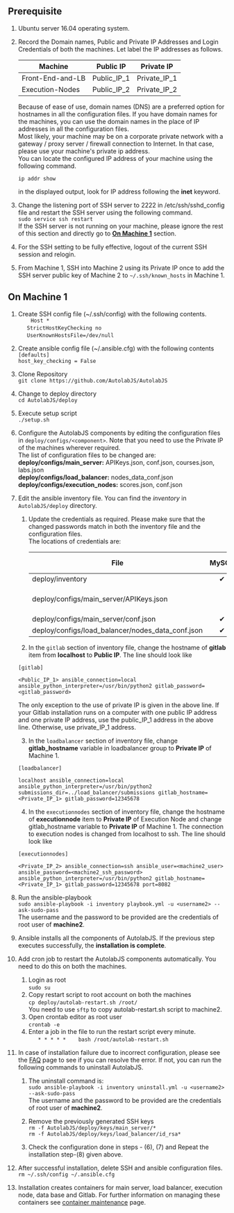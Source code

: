 Prerequisite
------------


1. Ubuntu server 16.04 operating system.
1. Record the Domain names, Public and Private IP Addresses and Login Credentials of both the machines. Let label the IP addresses as follows.

    | Machine | Public IP  | Private IP |
    |-------- |:----------:|:----------:|
    | Front-End-and-LB | Public_IP_1 | Private_IP_1 |
    | Execution-Nodes  | Public_IP_2 | Private_IP_2 |

    Because of ease of use, domain names (DNS) are a preferred option for hostnames in all the configuration files. If you have domain names for the machines, you can use the domain names in the place of IP addresses in all the configuration files.    
Most likely, your machine may be on a corporate private network with a gateway / proxy server / firewall connection to Internet. In that case, please use your machine's private ip address.    
You can locate the configured IP address of your machine using the following command.    
    ```
    ip addr show
    ```
    in the displayed output, look for IP address following the **inet** keyword.

1. Change the listening port of SSH server to 2222 in /etc/ssh/sshd_config file and restart the SSH server using
the following command.    
`sudo service ssh restart`     
    If the SSH server is not running on your machine, please ignore the rest of this section and directly go to **[On Machine 1](#on-machine-1)** section.
1. For the SSH setting to be fully effective, logout of the current SSH session and relogin.
1. From Machine 1, SSH into Machine 2 using its Private IP once to add the SSH server public key of Machine 2  to `~/.ssh/known_hosts` in Machine 1.

On Machine 1
------------

1. Create SSH config file (~/.ssh/config) with the following contents.    
`    Host *`    
        &nbsp;&nbsp;&nbsp;&nbsp; `StrictHostKeyChecking no`    
        &nbsp;&nbsp;&nbsp;&nbsp; `UserKnownHostsFile=/dev/null`
1. Create ansible config file (~/.ansible.cfg) with the following contents    
`[defaults]`    
`host_key_checking = False`    
1. Clone Repository    
 `git clone https://github.com/AutolabJS/AutolabJS`
1. Change to deploy directory    
 `cd AutolabJS/deploy`
1. Execute setup script    
 `./setup.sh`
1. Configure the AutolabJS components by editing the configuration files in `deploy/configs/<component>`. Note that you need to use the Private IP of the machines wherever required.    
The list of configuration files to be changed are:    
**deploy/configs/main_server:** APIKeys.json, conf.json, courses.json, labs.json    
**deploy/configs/load_balancer:** nodes_data_conf.json    
**deploy/configs/execution_nodes:** scores.json, conf.json    
1. Edit the ansible inventory file. You can find the *inventory* in `AutolabJS/deploy` directory.
    1. Update the credentials as required. Please make sure that the changed passwords match in both the inventory file and the configuration files.   
     The locations of credentials are:    

        | File | MySQL  | GitLab | Main Server |
        |-------- |:----------:|:----------:|:----------:|
        | deploy/inventory | &#10004; | &#10004; |  |
        | deploy/configs/main_server/APIKeys.json |  |  | &#10004; (for /admin route) |
        | deploy/configs/main_server/conf.json | &#10004; | &#10004; |  |
        | deploy/configs/load_balancer/nodes_data_conf.json | &#10004; |  |  |


    2. In the `gitlab` section of inventory file, change the hostname of **gitlab** item from **localhost** to **Public IP**. The line should look like    
    ```
    [gitlab]    

    <Public_IP_1> ansible_connection=local ansible_python_interpreter=/usr/bin/python2 gitlab_password=<gitlab_password>
    ```
    The only exception to the use of private IP is given in the above line. If your Gitlab installation runs on a computer with one public IP address and one private IP address, use the public_IP_1 address in the above line. Otherwise, use private_IP_1 address.    

   3. In the `loadbalancer` section of inventory file, change **gitlab_hostname** variable in loadbalancer group to **Private IP** of Machine 1.    
    ```
    [loadbalancer]    

    localhost ansible_connection=local ansible_python_interpreter=/usr/bin/python2 submissions_dir=../load_balancer/submissions gitlab_hostname=<Private_IP_1> gitlab_password=12345678
    ```
   4. In the `executionnodes` section of inventory file, change the hostname of **executionnode** item to **Private IP** of Execution Node and change gitlab_hostname variable to **Private IP** of Machine 1. The connection to execution nodes is changed from localhost to ssh. The line should look like    
    ```
    [executionnodes]    

    <Private_IP_2> ansible_connection=ssh ansible_user=<machine2_user> ansible_password=<machine2_ssh_password> ansible_python_interpreter=/usr/bin/python2 gitlab_hostname=<Private_IP_1> gitlab_password=12345678 port=8082
    ```
1. Run the ansible-playbook    
 `sudo ansible-playbook -i inventory playbook.yml -u <username2> --ask-sudo-pass`    
   The username and the password to be provided are the credentials of root user of **machine2**.

1. Ansible installs all the components of AutolabJS. If the previous step executes successfully, the **installation is complete**.

1. Add cron job to restart the AutolabJS components automatically. You need to do this on both the machines.
    1. Login as root    
       `sudo su`
    1. Copy restart script to root account on both the machines   
       `cp deploy/autolab-restart.sh /root/`    
       You need to use `sftp` to copy autolab-restart.sh script to machine2.
    1. Open crontab editor as root user    
       `crontab -e`
    1. Enter a job in the file to run the restart script every minute.    
       `   * * * * *	bash /root/autolab-restart.sh`


1. In case of installation failure due to incorrect configuration, please see the [FAQ](FAQs/v0.2.0-Student-FAQs.md) page to see if you can resolve the error. If not, you can run the following commands to uninstall AutolabJS.   
    1. The uninstall command is:    
      `sudo ansible-playbook -i inventory uninstall.yml -u <username2> --ask-sudo-pass`    
   The username and the password to be provided are the credentials of root user of **machine2**.

    1. Remove the previously generated SSH keys    
       `rm -f AutolabJS/deploy/keys/main_server/*`    
       `rm -f AutolabJS/deploy/keys/load_balancer/id_rsa*`    

    1. Check the configuration done in steps - (6), (7) and Repeat the installation step-(8) given above.

1. After successful installation, delete SSH and ansible configuration files.    
`rm ~/.ssh/config ~/.ansible.cfg`

1. Installation creates containers for main server, load balancer, execution node, data base and Gitlab. For further information on managing these containers see [container maintenance](v0.2.0-Container-Maintenance.md) page.
